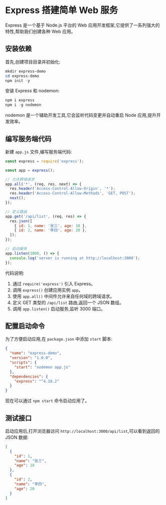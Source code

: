 # Express 搭建简单 Web 服务

Express 是一个基于 Node.js 平台的 Web 应用开发框架,它提供了一系列强大的特性,帮助我们创建各种 Web 应用。

## 安装依赖

首先,创建项目目录并初始化:

```powershell
mkdir express-demo
cd express-demo
npm init -y
```

安装 Express 和 nodemon:

```powershell
npm i express
npm i -g nodemon
```

nodemon 是一个辅助开发工具,它会监听代码变更并自动重启 Node 应用,提升开发效率。

## 编写服务端代码

新建 `app.js` 文件,编写服务端代码:

```javascript
const express = require('express');

const app = express();

// 允许跨域请求
app.all('*', (req, res, next) => {
  res.header('Access-Control-Allow-Origin', '*');
  res.header('Access-Control-Allow-Methods', 'GET, POST');
  next();
});

// 定义路由
app.get('/api/list', (req, res) => {
  res.json([
    { id: 1, name: '张三', age: 18 },
    { id: 2, name: '李四', age: 20 },
  ]);
});

// 启动服务
app.listen(3000, () => {
  console.log('server is running at http://localhost:3000');
});
```

代码说明:

1. 通过 `require('express')` 引入 Express。
2. 调用 `express()` 创建应用实例 `app`。
3. 使用 `app.all()` 中间件允许来自任何域的跨域请求。
4. 定义 GET 类型的 `/api/list` 路由,返回一个 JSON 数组。
5. 调用 `app.listen()` 启动服务,监听 3000 端口。

## 配置启动命令

为了方便启动应用,在 `package.json` 中添加 `start` 脚本:

```json
{
  "name": "express-demo",
  "version": "1.0.0",
  "scripts": {
    "start": "nodemon app.js"
  },
  "dependencies": {
    "express": "^4.18.2"
  }
}
```

现在可以通过 `npm start` 命令启动应用了。

## 测试接口

启动应用后,打开浏览器访问 `http://localhost:3000/api/list`,可以看到返回的 JSON 数据:

```json
[
  {
    "id": 1,
    "name": "张三",
    "age": 18
  },
  {
    "id": 2,
    "name": "李四",
    "age": 20
  }
]
```
